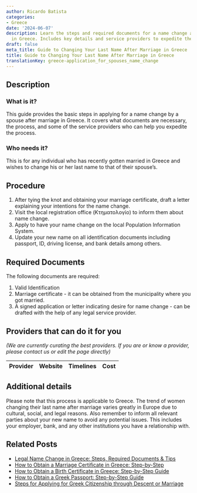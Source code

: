 ```yaml
---
author: Ricardo Batista
categories:
- Greece
date: '2024-06-07'
description: Learn the steps and required documents for a name change after marriage
  in Greece. Includes key details and service providers to expedite the process.
draft: false
meta_title: Guide to Changing Your Last Name After Marriage in Greece
title: Guide to Changing Your Last Name After Marriage in Greece
translationKey: greece-application_for_spouses_name_change
---
```


## Description
### What is it?
This guide provides the basic steps in applying for a name change by a spouse after marriage in Greece. It covers what documents are necessary, the process, and some of the service providers who can help you expedite the process.

### Who needs it?
This is for any individual who has recently gotten married in Greece and wishes to change his or her last name to that of their spouse’s.

## Procedure
1. After tying the knot and obtaining your marriage certificate, draft a letter explaining your intentions for the name change.
2. Visit the local registration office (Κτηματολογίο) to inform them about name change.
3. Apply to have your name change on the local Population Information System.
4. Update your new name on all identification documents including passport, ID, driving license, and bank details among others.

## Required Documents
The following documents are required:
1. Valid Identification
2. Marriage certificate - it can be obtained from the municipality where you got married.
3. A signed application or letter indicating desire for name change - can be drafted with the help of any legal service provider.

## Providers that can do it for you

_(We are currently curating the best providers. If you are or know a provider, please contact us or edit the page directly)_

| Provider        |     Website     |     Timelines    |       Cost      |
| --------------- | --------------- |  :-------------: | :-------------: |

## Additional details
Please note that this process is applicable to Greece. The trend of women changing their last name after marriage varies greatly in Europe due to cultural, social, and legal reasons. Also remember to inform all relevant parties about your new name to avoid any potential issues. This includes your employer, bank, and any other institutions you have a relationship with.


## Related Posts

- [Legal Name Change in Greece: Steps, Required Documents & Tips](https://tramitit.com/guides/greece/application_for_name_change_certificate/)
- [How to Obtain a Marriage Certificate in Greece: Step-by-Step](https://tramitit.com/guides/greece/application_for_marriage_certificate/)
- [How to Obtain a Birth Certificate in Greece: Step-by-Step Guide](https://tramitit.com/guides/greece/application_for_birth_certificate/)
- [How to Obtain a Greek Passport: Step-by-Step Guide](https://tramitit.com/guides/greece/application_for_passport_issuance/)
- [Steps for Applying for Greek Citizenship through Descent or Marriage](https://tramitit.com/guides/greece/application_for_greek_citizenship/)
